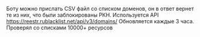 Боту можно прислать CSV файл со списком доменов, он в ответ вернет те из них, что были заблокированы РКН.
Используется API https://reestr.rublacklist.net/api/v3/domains/ Обновляется каждые 3 часа.
Проверял со списками 10000+ ресурсов
